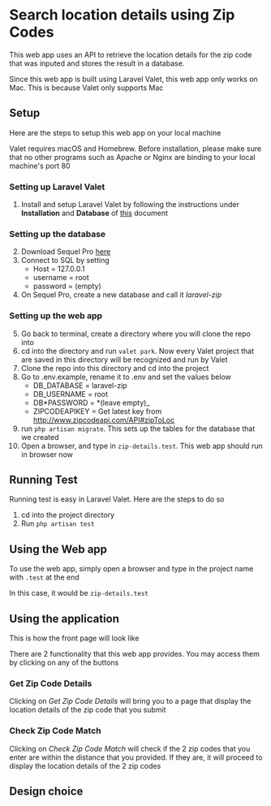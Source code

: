 # Search location details using Zip Codes

This web app uses an API to retrieve the location details for the zip code that was inputed
and stores the result in a database.

Since this web app is built using Laravel Valet, this web app only works on Mac.
This is because Valet only supports Mac

## Setup

Here are the steps to setup this web app on your local machine

Valet requires macOS and Homebrew. Before installation, please make sure that no other programs
such as Apache or Nginx are binding to your local machine's port 80

### Setting up Laravel Valet

1. Install and setup Laravel Valet by following the instructions under **Installation** and **Database** of [this](https://laravel.com/docs/8.x/valet) document

### Setting up the database

2. Download Sequel Pro [here](https://sequelpro.com)
3. Connect to SQL by setting
    - Host = 127.0.0.1
    - username = root
    - password = (empty)
4. On Sequel Pro, create a new database and call it _laravel-zip_

### Setting up the web app

5. Go back to terminal, create a directory where you will clone the repo into
6. cd into the directory and run `valet park`. Now every Valet project that are saved in this directory will be recognized and run by Valet
7. Clone the repo into this directory and cd into the project
8. Go to .env.example, rename it to .env and set the values below
    - DB_DATABASE = laravel-zip
    - DB_USERNAME = root
    - DB*PASSWORD = *(leave empty)\_
    - ZIPCODEAPIKEY = Get latest key from http://www.zipcodeapi.com/API#zipToLoc
9. run `php artisan migrate`. This sets up the tables for the database that we created
10. Open a browser, and type in `zip-details.test`. This web app should run in browser now

## Running Test

Running test is easy in Laravel Valet. Here are the steps to do so

1. cd into the project directory
2. Run `php artisan test`

## Using the Web app

To use the web app, simply open a browser and type in the project name with `.test` at
the end

In this case, it would be `zip-details.test`

## Using the application

This is how the front page will look like

There are 2 functionality that this web app provides. You may access them by clicking on
any of the buttons

### Get Zip Code Details

Clicking on _Get Zip Code Details_ will bring you to a page that display the location
details of the zip code that you submit

### Check Zip Code Match

Clicking on _Check Zip Code Match_ will check if the 2 zip codes that you enter are within the distance that you provided. If they are, it will proceed to display the location details
of the 2 zip codes

## Design choice
